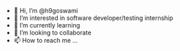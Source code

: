 - 👋 Hi, I’m @h9goswami
- 👀 I’m interested in software developer/testing internship 
- 🌱 I’m currently learning 
- 💞️ I’m looking to collaborate
- 📫 How to reach me ...

<!---
h9goswami/h9goswami is a ✨ special ✨ repository because its `README.md` (this file) appears on your GitHub profile.
You can click the Preview link to take a look at your changes.
--->

